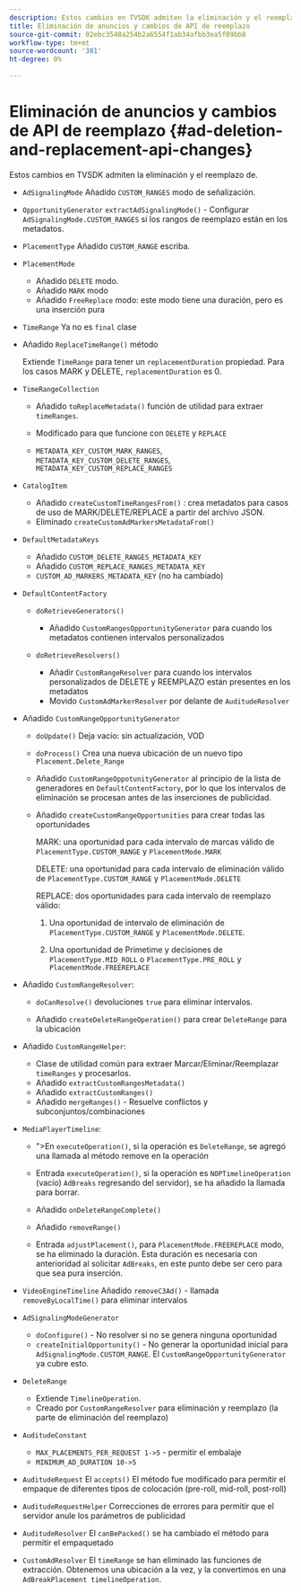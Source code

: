 ```yaml
---
description: Estos cambios en TVSDK admiten la eliminación y el reemplazo de.
title: Eliminación de anuncios y cambios de API de reemplazo
source-git-commit: 02ebc3548a254b2a6554f1ab34afbb3ea5f09bb8
workflow-type: tm+mt
source-wordcount: '381'
ht-degree: 0%

---
```


# Eliminación de anuncios y cambios de API de reemplazo {#ad-deletion-and-replacement-api-changes}

Estos cambios en TVSDK admiten la eliminación y el reemplazo de.

* `AdSignalingMode` Añadido `CUSTOM_RANGES` modo de señalización.

* `OpportunityGenerator`  `extractAdSignalingMode()` - Configurar `AdSignalingMode.CUSTOM_RANGES` si los rangos de reemplazo están en los metadatos.

* `PlacementType` Añadido `CUSTOM_RANGE` escriba.

* `PlacementMode`

   * Añadido `DELETE` modo.
   * Añadido `MARK` modo
   * Añadido `FreeReplace` modo: este modo tiene una duración, pero es una inserción pura

* `TimeRange` Ya no es `final` clase

* Añadido `ReplaceTimeRange()` método

  Extiende `TimeRange` para tener un `replacementDuration` propiedad. Para los casos MARK y DELETE, `replacementDuration` es 0.

* `TimeRangeCollection`

   * Añadido `toReplaceMetadata()` función de utilidad para extraer `timeRanges`.

   * Modificado para que funcione con `DELETE` y `REPLACE`

   * `METADATA_KEY_CUSTOM_MARK_RANGES`, `METADATA_KEY_CUSTOM_DELETE_RANGES`, `METADATA_KEY_CUSTOM_REPLACE_RANGES`

* `CatalogItem`

   * Añadido `createCustomTimeRangesFrom()` : crea metadatos para casos de uso de MARK/DELETE/REPLACE a partir del archivo JSON.
   * Eliminado `createCustomAdMarkersMetadataFrom()`

* `DefaultMetadataKeys`

   * Añadido `CUSTOM_DELETE_RANGES_METADATA_KEY`
   * Añadido `CUSTOM_REPLACE_RANGES_METADATA_KEY`
   * `CUSTOM_AD_MARKERS_METADATA_KEY` (no ha cambiado)

* `DefaultContentFactory`

   * `doRetrieveGenerators()`

      * Añadido `CustomRangesOpportunityGenerator` para cuando los metadatos contienen intervalos personalizados

   * `doRetrieveResolvers()`

      * Añadir `CustomRangeResolver` para cuando los intervalos personalizados de DELETE y REEMPLAZO están presentes en los metadatos
      * Movido `CustomAdMarkerResolver` por delante de `AuditudeResolver`

* Añadido `CustomRangeOpportunityGenerator`

   * `doUpdate()` Deja vacío: sin actualización, VOD
   * `doProcess()` Crea una nueva ubicación de un nuevo tipo `Placement.Delete_Range`

   * Añadido `CustomRangeOppotunityGenerator` al principio de la lista de generadores en `DefaultContentFactory`, por lo que los intervalos de eliminación se procesan antes de las inserciones de publicidad.

   * Añadido `createCustomRangeOpportunities` para crear todas las oportunidades

     MARK: una oportunidad para cada intervalo de marcas válido de `PlacementType.CUSTOM_RANGE` y `PlacementMode.MARK`

     DELETE: una oportunidad para cada intervalo de eliminación válido de `PlacementType.CUSTOM_RANGE` y `PlacementMode.DELETE`

     REPLACE: dos oportunidades para cada intervalo de reemplazo válido:

      1. Una oportunidad de intervalo de eliminación de `PlacementType.CUSTOM_RANGE` y `PlacementMode.DELETE`.

      1. Una oportunidad de Primetime y decisiones de `PlacementType.MID_ROLL` o `PlacementType.PRE_ROLL` y `PlacementMode.FREEREPLACE`

* Añadido `CustomRangeResolver`:

   * `doCanResolve()` devoluciones `true` para eliminar intervalos.

   * Añadido `createDeleteRangeOperation()` para crear `DeleteRange` para la ubicación

* Añadido `CustomRangeHelper`:

   * Clase de utilidad común para extraer Marcar/Eliminar/Reemplazar `timeRanges` y procesarlos.
   * Añadido `extractCustomRangesMetadata()`
   * Añadido `extractCustomRanges()`
   * Añadido `mergeRanges()` - Resuelve conflictos y subconjuntos/combinaciones

* `MediaPlayerTimeline`:

   * &quot;>En `executeOperation()`, si la operación es `DeleteRange`, se agregó una llamada al método remove en la operación

   * Entrada `executeOperation()`, si la operación es `NOPTimelineOperation` (vacío) `AdBreaks` regresando del servidor), se ha añadido la llamada para borrar.

   * Añadido `onDeleteRangeComplete()`
   * Añadido `removeRange()`
   * Entrada `adjustPlacement()`, para `PlacementMode.FREEREPLACE` modo, se ha eliminado la duración. Esta duración es necesaria con anterioridad al solicitar `AdBreaks`, en este punto debe ser cero para que sea pura inserción.

* `VideoEngineTimeline` Añadido `removeC3Ad()` - llamada `removeByLocalTime()` para eliminar intervalos

* `AdSignalingModeGenerator`

   * `doConfigure()` - No resolver si no se genera ninguna oportunidad
   * `createInitialOpportunity()` - No generar la oportunidad inicial para `AdSignalingMode.CUSTOM_RANGE`. El `CustomRangeOpportunityGenerator` ya cubre esto.

* `DeleteRange`

   * Extiende `TimelineOperation`.
   * Creado por `CustomRangeResolver` para eliminación y reemplazo (la parte de eliminación del reemplazo)

* `AuditudeConstant`

   * `MAX_PLACEMENTS_PER_REQUEST 1->5` - permitir el embalaje
   * `MINIMUM_AD_DURATION 10->5`

* `AuditudeRequest` El `accepts()` El método fue modificado para permitir el empaque de diferentes tipos de colocación (pre-roll, mid-roll, post-roll)

* `AuditudeRequestHelper` Correcciones de errores para permitir que el servidor anule los parámetros de publicidad

* `AuditudeResolver` El `canBePacked()` se ha cambiado el método para permitir el empaquetado

* `CustomAdResolver` El `timeRange` se han eliminado las funciones de extracción. Obtenemos una ubicación a la vez, y la convertimos en una `AdBreakPlacement timelineOperation`.
